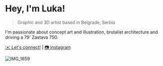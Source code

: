 # Hey, I'm Luka!
> Graphic and 3D artist based in Belgrade, Serbia

I'm passionate about concept art and illustration, brutalist architecture and driving a 79' Zastava 750.

[✉️ Let's connect!](mailto:luka@kujundzic.co) | [📷 Instagram](https://instagram.com/_pino_silvestre)

![IMG_1659](https://github.com/lukakujundzic/lukakujundzic.github.io/assets/139133636/63c6984d-0813-488d-bfab-4228b896bdb2)
